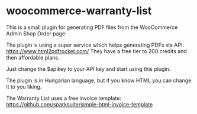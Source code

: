 # woocommerce-warranty-list
This is a small plugin for generating PDF files from the WooCommerce Admin Shop Order page

The plugin is using a super service which helps generating PDFs via API. https://www.html2pdfrocket.com/
They have a free tier to 200 credits and then affordable plans.

Just change the $apikey to your API key and start using this plugin.

The plugin is in Hungarian language, but if you know HTML you can change it to you liking.

The Warranty List uses a free invoice template: https://github.com/sparksuite/simple-html-invoice-template
